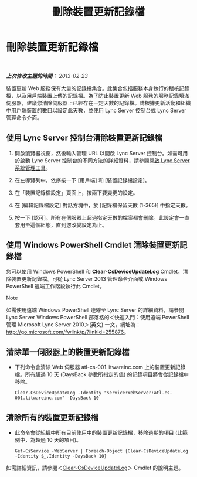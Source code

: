 ﻿---
title: 刪除裝置更新記錄檔
TOCTitle: 刪除裝置更新記錄檔
ms:assetid: 58d4097f-5bbf-4824-a04d-2a6555cd93c3
ms:mtpsurl: https://technet.microsoft.com/zh-tw/library/JJ994039(v=OCS.15)
ms:contentKeyID: 52056112
ms.date: 08/10/2015
mtps_version: v=OCS.15
ms.translationtype: HT
---

# 刪除裝置更新記錄檔

 

_**上次修改主題的時間：** 2013-02-23_

裝置更新 Web 服務保有大量的記錄檔集合。此集合包括服務本身執行的稽核記錄檔，以及用戶端裝置上傳的記錄檔。為了防止裝置更新 Web 服務的服務記錄填滿伺服器，建議您清除伺服器上已經存在一定天數的記錄檔。請根據更新活動和組織中用戶端裝置的數目以設定此天數，並使用 Lync Server 控制台或 Lync Server 管理命令介面。

## 使用 Lync Server 控制台清除裝置更新記錄檔

1.  開啟瀏覽器視窗，然後輸入管理 URL 以開啟 Lync Server 控制台。如需可用於啟動 Lync Server 控制台的不同方法的詳細資料，請參閱[開啟 Lync Server 系統管理工具](lync-server-2013-open-lync-server-administrative-tools.md)。

2.  在左導覽列中，依序按一下 \[用戶端\] 和 \[裝置記錄檔設定\]。

3.  在「裝置記錄檔設定」頁面上，按兩下要變更的設定。

4.  在 \[編輯記錄檔設定\] 對話方塊中，於 \[記錄檔保留天數 (1-365)\] 中指定天數。

5.  按一下 \[認可\]。所有在伺服器上超過指定天數的檔案都會刪除。此設定會一直套用至這個組態，直到您改變設定為止。

## 使用 Windows PowerShell Cmdlet 清除裝置更新記錄檔

您可以使用 Windows PowerShell 和 **Clear-CsDeviceUpdateLog** Cmdlet，清除裝置更新記錄檔。可從 Lync Server 2013 管理命令介面或 Windows PowerShell 遠端工作階段執行此 Cmdlet。

> [!NOTE]  
> 如需使用遠端 Windows PowerShell 連線至 Lync Server 的詳細資料，請參閱 Lync Server Windows PowerShell 部落格的＜快速入門：使用遠端 PowerShell 管理 Microsoft Lync Server 2010＞(英文) 一文，網址為：<a href="http://go.microsoft.com/fwlink/p/?linkid=255876">http://go.microsoft.com/fwlink/p/?linkId=255876</a>。



## 清除單一伺服器上的裝置更新記錄檔

  - 下列命令會清除 Web 伺服器 atl-cs-001.litwareinc.com 上的裝置更新記錄檔。所有超過 10 天 (DaysBack 參數所指定的值) 的記錄項目將會從記錄檔中移除。
    
        Clear-CsDeviceUpdateLog -Identity "service:WebServer:atl-cs-001.litwareinc.com" -DaysBack 10

## 清除所有的裝置更新記錄檔

  - 此命令會從組織中所有目前使用中的裝置更新記錄檔，移除過期的項目 (此範例中，為超過 10 天的項目)。
    
        Get-CsService -WebServer | Foreach-Object {Clear-CsDeviceUpdateLog -Identity $_.Identity -DaysBack 10}

如需詳細資訊，請參閱＜[Clear-CsDeviceUpdateLog](https://docs.microsoft.com/en-us/powershell/module/skype/Clear-CsDeviceUpdateLog)＞ Cmdlet 的說明主題。

